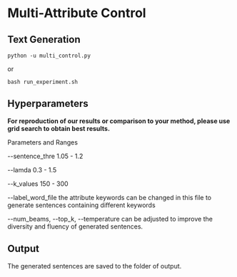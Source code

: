# Multi-Attribute Control

## Text Generation

```
python -u multi_control.py
```

or
```
bash run_experiment.sh
```

## Hyperparameters

**For reproduction of our results or comparison to your method, please use grid search to obtain best results.**

Parameters and Ranges

--sentence_thre 1.05 - 1.2

--lamda 0.3 - 1.5

--k_values 150 - 300

--label_word_file the attribute keywords can be changed in this file to generate sentences containing different keywords

--num_beams, --top_k, --temperature can be adjusted to improve the diversity and fluency of generated sentences.

## Output
The generated sentences are saved to the folder of output.